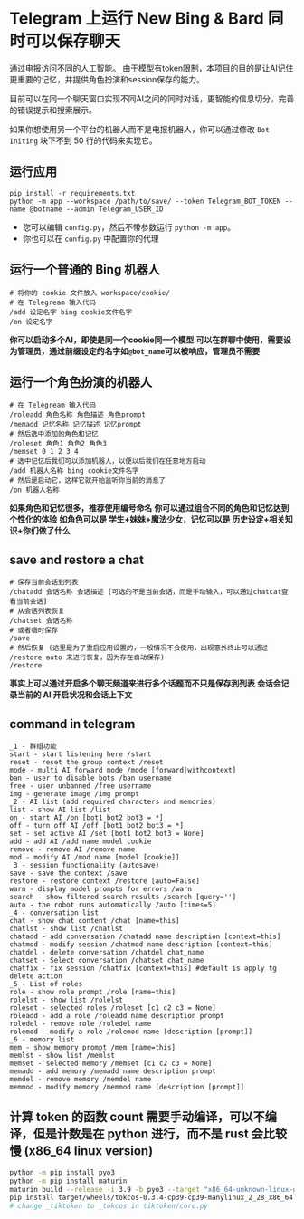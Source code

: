 # Telegram 上运行 New Bing & Bard 同时可以保存聊天
通过电报访问不同的人工智能。 由于模型有token限制，本项目的目的是让AI记住更重要的记忆，并提供角色扮演和session保存的能力。

目前可以在同一个聊天窗口实现不同AI之间的同时对话，更智能的信息切分，完善的错误提示和搜索展示。

如果你想使用另一个平台的机器人而不是电报机器人，你可以通过修改 `Bot Initing` 块下不到 50 行的代码来实现它。
## 运行应用
```
pip install -r requirements.txt
python -m app --workspace /path/to/save/ --token Telegram_BOT_TOKEN --name @botname --admin Telegram_USER_ID
```
- 您可以编辑 `config.py`，然后不带参数运行 `python -m app`。
- 你也可以在 `config.py` 中配置你的代理

## 运行一个普通的 Bing 机器人
```
# 将你的 cookie 文件放入 workspace/cookie/
# 在 Telegream 输入代码
/add 设定名字 bing cookie文件名字
/on 设定名字
```
**你可以启动多个AI，即使是同一个cookie同一个模型**
**可以在群聊中使用，需要设为管理员，通过前缀设定的名字如`@bot_name`可以被响应，管理员不需要**

## 运行一个角色扮演的机器人
```
# 在 Telegream 输入代码
/roleadd 角色名称 角色描述 角色prompt
/memadd 记忆名称 记忆描述 记忆prompt
# 然后选中添加的角色和记忆
/roleset 角色1 角色2 角色3
/memset 0 1 2 3 4
# 选中记忆后我们可以添加机器人，以便以后我们在任意地方启动
/add 机器人名称 bing cookie文件名字
# 然后是启动它，这样它就开始监听你当前的消息了
/on 机器人名称
```
**如果角色和记忆很多，推荐使用编号命名**
**你可以通过组合不同的角色和记忆达到个性化的体验**
**如角色可以是 学生+妹妹+魔法少女，记忆可以是 历史设定+相关知识+你们做了什么**

## save and restore a chat
```
# 保存当前会话到列表
/chatadd 会话名称 会话描述 [可选的不是当前会话，而是手动输入，可以通过chatcat查看当前会话]
# 从会话列表恢复
/chatset 会话名称
# 或者临时保存
/save
# 然后恢复 (这里是为了重启应用设置的，一般情况不会使用，出现意外终止可以通过 /restore auto 来进行恢复，因为存在自动保存)
/restore
```
**事实上可以通过开启多个聊天频道来进行多个话题而不只是保存到列表**
**会话会记录当前的 AI 开启状况和会话上下文**

## command  in telegram 
```
_1 - 群组功能
start - start listening here /start
reset - reset the group context /reset
mode - multi AI forward mode /mode [forward|withcontext]
ban - user to disable bots /ban username
free - user unbanned /free username
img - generate image /img prompt
_2 - AI list (add required characters and memories)
list - show AI list /list
on - start AI /on [bot1 bot2 bot3 = *]
off - turn off AI /off [bot1 bot2 bot3 = *]
set - set active AI /set [bot1 bot2 bot3 = None]
add - add AI /add name model cookie
remove - remove AI /remove name
mod - modify AI /mod name [model [cookie]]
_3 - session functionality (autosave)
save - save the context /save
restore - restore context /restore [auto=False]
warn - display model prompts for errors /warn
search - show filtered search results /search [query='']
auto - the robot runs automatically /auto [times=5]
_4 - conversation list
chat - show chat content /chat [name=this]
chatlst - show list /chatlst
chatadd - add conversation /chatadd name description [context=this]
chatmod - modify session /chatmod name description [context=this]
chatdel - delete conversation /chatdel chat_name
chatset - Select conversation /chatset chat_name
chatfix - fix session /chatfix [context=this] #default is apply tg delete action
_5 - List of roles
role - show role prompt /role [name=this]
rolelst - show list /rolelst
roleset - selected roles /roleset [c1 c2 c3 = None]
roleadd - add a role /roleadd name description prompt
roledel - remove role /roledel name
rolemod - modify a role /rolemod name [description [prompt]]
_6 - memory list
mem - show memory prompt /mem [name=this]
memlst - show list /memlst
memset - selected memory /memset [c1 c2 c3 = None]
memadd - add memory /memadd name description prompt
memdel - remove memory /memdel name
memmod - modify memory /memmod name [description [prompt]]
```
## 计算 token 的函数 count 需要手动编译，可以不编译，但是计数是在 python 进行，而不是 rust 会比较慢 (x86_64 linux version)
```bash
python -m pip install pyo3
python -m pip install maturin
maturin build --release -i 3.9 -b pyo3 --target "x86_64-unknown-linux-gnu"
pip install target/wheels/tokcos-0.3.4-cp39-cp39-manylinux_2_28_x86_64.whl
# change _tiktoken to _tokcos in tiktoken/core.py
```


